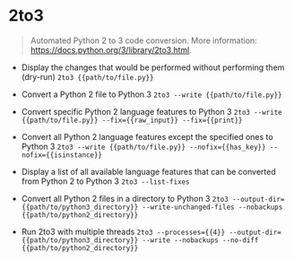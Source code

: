 # 2to3
> Automated Python 2 to 3 code conversion.
> More information: <https://docs.python.org/3/library/2to3.html>.

- Display the changes that would be performed without performing them (dry-run)
`2to3 {{path/to/file.py}}`

- Convert a Python 2 file to Python 3
`2to3 --write {{path/to/file.py}}`

- Convert specific Python 2 language features to Python 3
`2to3 --write {{path/to/file.py}} --fix={{raw_input}} --fix={{print}}`

- Convert all Python 2 language features except the specified ones to Python 3
`2to3 --write {{path/to/file.py}} --nofix={{has_key}} --nofix={{isinstance}}`

- Display a list of all available language features that can be converted from Python 2 to Python 3
`2to3 --list-fixes`

- Convert all Python 2 files in a directory to Python 3
`2to3 --output-dir={{path/to/python3_directory}} --write-unchanged-files --nobackups {{path/to/python2_directory}}`

- Run 2to3 with multiple threads
`2to3 --processes={{4}} --output-dir={{path/to/python3_directory}} --write --nobackups --no-diff {{path/to/python2_directory}}`
